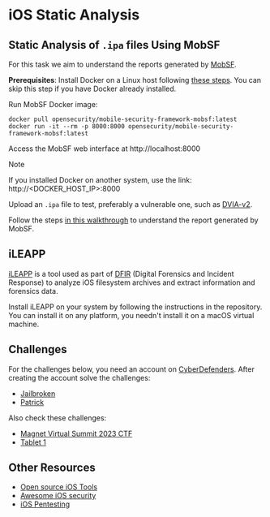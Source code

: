 # iOS Static Analysis

## Static Analysis of `.ipa` files Using MobSF

For this task we aim to understand the reports generated by [MobSF](https://github.com/MobSF/Mobile-Security-Framework-MobSF).

**Prerequisites**: Install Docker on a Linux host following [these steps](https://docs.docker.com/engine/install/ubuntu/#install-using-the-repository).
You can skip this step if you have Docker already installed.

Run MobSF Docker image:

```console
docker pull opensecurity/mobile-security-framework-mobsf:latest
docker run -it --rm -p 8000:8000 opensecurity/mobile-security-framework-mobsf:latest
```

Access the MobSF web interface at http://localhost:8000

> [!NOTE]
> If you installed Docker on another system, use the link: http://<DOCKER_HOST_IP>:8000

Upload an `.ipa` file to test, preferably a vulnerable one, such as [DVIA-v2](https://github.com/prateek147/DVIA-v2/raw/master/DVIA-v2-swift.ipa).

Follow the steps [in this walkthrough](https://inesmartins.github.io/mobsf-ipa-binary-analysis-step-by-step/index.html) to understand the report generated by MobSF.

## iLEAPP

[iLEAPP](https://github.com/abrignoni/iLEAPP) is a tool used as part of [DFIR](https://www.cybereason.com/fundamentals/what-is-dfir) (Digital Forensics and Incident Response) to analyze iOS filesystem archives and extract information and forensics data.

Install iLEAPP on your system by following the instructions in the repository.
You can install it on any platform, you needn't install it on a macOS virtual machine.

## Challenges

For the challenges below, you need an account on [CyberDefenders](https://cyberdefenders.org).
After creating the account solve the challenges:

- [Jailbroken](https://cyberdefenders.org/blueteam-ctf-challenges/jailbroken)
- [Patrick](https://cyberdefenders.org/blueteam-ctf-challenges/patrick)

Also check these challenges:

- [Magnet Virtual Summit 2023 CTF](https://www.stark4n6.com/2023/03/magnet-virtual-summit-2023-ctf-ios-16.html)
- [Tablet 1](https://ctftime.org/writeup/29667)

## Other Resources

- [Open source iOS Tools](https://github.com/thezakman/CTF-Heaven/blob/master/extra/ios-tools.md)
- [Awesome iOS security](https://github.com/Dado1513/awesome-iOS-security)
- [iOS Pentesting](https://book.hacktricks.xyz/mobile-pentesting/ios-pentesting)
